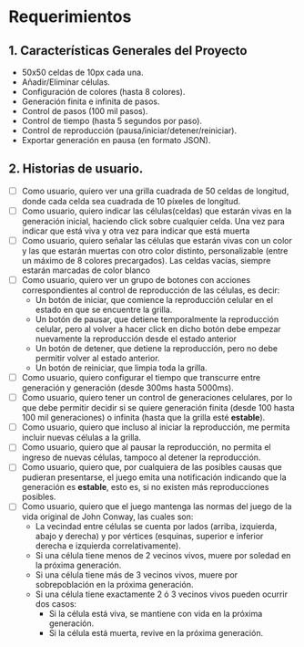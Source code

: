 # Requerimientos

## 1. Características Generales del Proyecto

+ 50x50 celdas de 10px cada una.
+ Añadir/Eliminar células.
+ Configuración de colores (hasta 8 colores).
+ Generación finita e infinita de pasos.
+ Control de pasos (100 mil pasos).
+ Control de tiempo (hasta 5 segundos por paso).
+ Control de reproducción (pausa/iniciar/detener/reiniciar).
+ Exportar generación en pausa (en formato JSON).

## 2. Historias de usuario.

+ [ ] Como usuario, quiero ver una grilla cuadrada de 50 celdas de longitud, donde cada celda sea cuadrada de 10 píxeles de longitud.
+ [ ] Como usuario, quiero indicar las células(celdas) que estarán vivas en la generación inicial, haciendo click sobre cualquier celda. Una vez para indicar que está viva y otra vez para indicar que está muerta
+ [ ] Como usuario, quiero señalar las células que estarán vivas con un color y las que estarán muertas con otro color distinto, personalizable (entre un máximo de 8 colores precargados). Las celdas vacías, siempre estarán marcadas de color blanco
+ [ ] Como usuario, quiero ver un grupo de botones con acciones correspondientes al control de reproducción de las células, es decir:
  + Un botón de iniciar, que comience la reproducción celular en el estado en que se encuentre la grilla.
  + Un botón de pausar, que detiene temporalmente la reproducción celular, pero al volver a hacer click en dicho botón debe empezar nuevamente la reproducción desde el estado anterior
  + Un botón de detener, que detiene la reproducción, pero no debe permitir volver al estado anterior.
  + Un botón de reiniciar, que limpia toda la grilla.
+ [ ] Como usuario, quiero configurar el tiempo que transcurre entre generación y generación (desde 300ms hasta 5000ms).
+ [ ] Como usuario, quiero tener un control de generaciones celulares, por lo que debe permitir decidir si se quiere generación finita (desde 100 hasta 100 mil generaciones) o infinita (hasta que la grilla esté **estable**).
+ [ ] Como usuario, quiero que incluso al iniciar la reproducción, me permita incluir nuevas células a la grilla.
+ [ ] Como usuario, quiero que al pausar la reproducción, no permita el ingreso de nuevas células, tampoco al detener la reproducción.
+ [ ] Como usuario, quiero que, por cualquiera de las posibles causas que pudieran presentarse, el juego emita una notificación indicando que la generación es **estable**, esto es, si no existen más reproducciones posibles.
+ [ ] Como usuario, quiero que el juego mantenga las normas del juego de la vida original de John Conway, las cuales son:
  + La vecindad entre células se cuenta por lados (arriba, izquierda, abajo y derecha) y por vértices (esquinas, superior e inferior derecha e izquierda correlativamente).
  + Si una célula tiene menos de 2 vecinos vivos, muere por soledad en la próxima generación.
  + Si una célula tiene más de 3 vecinos vivos, muere por sobrepoblación en la próxima generación.
  + Si una célula tiene exactamente 2 ó 3 vecinos vivos pueden ocurrir dos casos:
    + Si la célula está viva, se mantiene con vida en la próxima generación.
    + Si la célula está muerta, revive en la próxima generación.
